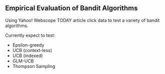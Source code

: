 ## Empirical Evaluation of Bandit Algorithms

Using Yahoo! Webscope TODAY article click data to test a variety of bandit algorithms.

Currently expect to test:
- Epsilon-greedy
- UCB (context-less)
- UCB (indexed)
- GLM-UCB
- Thompson Sampling
